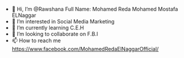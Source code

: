 - 👋 Hi, I’m @Rawshana Full Name: Mohamed Reda Mohamed Mostafa ELNaggar
- 👀 I’m interested in Social Media Marketing
- 🌱 I’m currently learning C.E.H
- 💞️ I’m looking to collaborate on F.B.I
- 📫 How to reach me https://www.facebook.com/MohamedRedaElNaggarOfficial/

<!---
Rawshana/Rawshana is a ✨ special ✨ repository because its `README.md` (this file) appears on your GitHub profile.
--->
